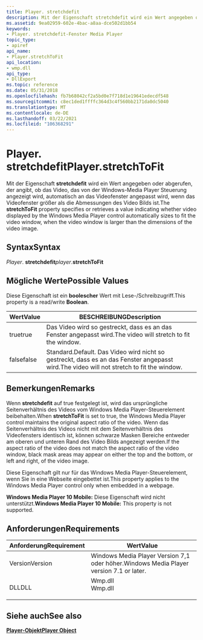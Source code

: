 ```yaml
---
title: Player. stretchdefit
description: Mit der Eigenschaft stretchdefit wird ein Wert angegeben oder abgerufen, der angibt, ob das Video, das von der Windows-Media Player Steuerung angezeigt wird, automatisch an das Videofenster angepasst wird, wenn das Videofenster größer als die Abmessungen des Video Bilds ist.
ms.assetid: 9ea02959-602e-4bac-a8aa-dce502d1bb54
keywords:
- Player. stretchdefit-Fenster Media Player
topic_type:
- apiref
api_name:
- Player.stretchToFit
api_location:
- wmp.dll
api_type:
- DllExport
ms.topic: reference
ms.date: 05/31/2018
ms.openlocfilehash: fb7b68042cf2a5bd0e7f718d1e19641edecdf548
ms.sourcegitcommit: c8ec1ded1ffffc364d3c4f560bb2171da0dc5040
ms.translationtype: MT
ms.contentlocale: de-DE
ms.lasthandoff: 03/22/2021
ms.locfileid: "106368291"
---
```

# <a name="playerstretchtofit"></a><span data-ttu-id="1a976-104">Player. stretchdefit</span><span class="sxs-lookup"><span data-stu-id="1a976-104">Player.stretchToFit</span></span>

<span data-ttu-id="1a976-105">Mit der Eigenschaft **stretchdefit** wird ein Wert angegeben oder abgerufen, der angibt, ob das Video, das von der Windows-Media Player Steuerung angezeigt wird, automatisch an das Videofenster angepasst wird, wenn das Videofenster größer als die Abmessungen des Video Bilds ist.</span><span class="sxs-lookup"><span data-stu-id="1a976-105">The **stretchToFit** property specifies or retrieves a value indicating whether video displayed by the Windows Media Player control automatically sizes to fit the video window, when the video window is larger than the dimensions of the video image.</span></span>

## <a name="syntax"></a><span data-ttu-id="1a976-106">Syntax</span><span class="sxs-lookup"><span data-stu-id="1a976-106">Syntax</span></span>

<span data-ttu-id="1a976-107">*Player*. **stretchdefit**</span><span class="sxs-lookup"><span data-stu-id="1a976-107">*player*.**stretchToFit**</span></span>

## <a name="possible-values"></a><span data-ttu-id="1a976-108">Mögliche Werte</span><span class="sxs-lookup"><span data-stu-id="1a976-108">Possible Values</span></span>

<span data-ttu-id="1a976-109">Diese Eigenschaft ist ein **boolescher** Wert mit Lese-/Schreibzugriff.</span><span class="sxs-lookup"><span data-stu-id="1a976-109">This property is a read/write **Boolean**.</span></span>



| <span data-ttu-id="1a976-110">Wert</span><span class="sxs-lookup"><span data-stu-id="1a976-110">Value</span></span> | <span data-ttu-id="1a976-111">BESCHREIBUNG</span><span class="sxs-lookup"><span data-stu-id="1a976-111">Description</span></span>                                            |
|-------|--------------------------------------------------------|
| <span data-ttu-id="1a976-112">true</span><span class="sxs-lookup"><span data-stu-id="1a976-112">true</span></span>  | <span data-ttu-id="1a976-113">Das Video wird so gestreckt, dass es an das Fenster angepasst wird.</span><span class="sxs-lookup"><span data-stu-id="1a976-113">The video will stretch to fit the window.</span></span>              |
| <span data-ttu-id="1a976-114">false</span><span class="sxs-lookup"><span data-stu-id="1a976-114">false</span></span> | <span data-ttu-id="1a976-115">Standard.</span><span class="sxs-lookup"><span data-stu-id="1a976-115">Default.</span></span> <span data-ttu-id="1a976-116">Das Video wird nicht so gestreckt, dass es an das Fenster angepasst wird.</span><span class="sxs-lookup"><span data-stu-id="1a976-116">The video will not stretch to fit the window.</span></span> |



 

## <a name="remarks"></a><span data-ttu-id="1a976-117">Bemerkungen</span><span class="sxs-lookup"><span data-stu-id="1a976-117">Remarks</span></span>

<span data-ttu-id="1a976-118">Wenn **stretchdefit** auf true festgelegt ist, wird das ursprüngliche Seitenverhältnis des Videos vom Windows Media Player-Steuerelement beibehalten.</span><span class="sxs-lookup"><span data-stu-id="1a976-118">When **stretchToFit** is set to true, the Windows Media Player control maintains the original aspect ratio of the video.</span></span> <span data-ttu-id="1a976-119">Wenn das Seitenverhältnis des Videos nicht mit dem Seitenverhältnis des Videofensters identisch ist, können schwarze Masken Bereiche entweder am oberen und unteren Rand des Video Bilds angezeigt werden.</span><span class="sxs-lookup"><span data-stu-id="1a976-119">If the aspect ratio of the video does not match the aspect ratio of the video window, black mask areas may appear on either the top and the bottom, or left and right, of the video image.</span></span>

<span data-ttu-id="1a976-120">Diese Eigenschaft gilt nur für das Windows Media Player-Steuerelement, wenn Sie in eine Webseite eingebettet ist.</span><span class="sxs-lookup"><span data-stu-id="1a976-120">This property applies to the Windows Media Player control only when embedded in a webpage.</span></span>

<span data-ttu-id="1a976-121">**Windows Media Player 10 Mobile:** Diese Eigenschaft wird nicht unterstützt.</span><span class="sxs-lookup"><span data-stu-id="1a976-121">**Windows Media Player 10 Mobile:** This property is not supported.</span></span>

## <a name="requirements"></a><span data-ttu-id="1a976-122">Anforderungen</span><span class="sxs-lookup"><span data-stu-id="1a976-122">Requirements</span></span>



| <span data-ttu-id="1a976-123">Anforderung</span><span class="sxs-lookup"><span data-stu-id="1a976-123">Requirement</span></span> | <span data-ttu-id="1a976-124">Wert</span><span class="sxs-lookup"><span data-stu-id="1a976-124">Value</span></span> |
|--------------------|------------------------------------------------------------------------------------|
| <span data-ttu-id="1a976-125">Version</span><span class="sxs-lookup"><span data-stu-id="1a976-125">Version</span></span><br/> | <span data-ttu-id="1a976-126">Windows Media Player Version 7,1 oder höher.</span><span class="sxs-lookup"><span data-stu-id="1a976-126">Windows Media Player version 7.1 or later.</span></span><br/>                              |
| <span data-ttu-id="1a976-127">DLL</span><span class="sxs-lookup"><span data-stu-id="1a976-127">DLL</span></span><br/>     | <dl> <span data-ttu-id="1a976-128"><dt>Wmp.dll</dt></span><span class="sxs-lookup"><span data-stu-id="1a976-128"><dt>Wmp.dll</dt></span></span> </dl> |



## <a name="see-also"></a><span data-ttu-id="1a976-129">Siehe auch</span><span class="sxs-lookup"><span data-stu-id="1a976-129">See also</span></span>

<dl> <dt>

[<span data-ttu-id="1a976-130">**Player-Objekt**</span><span class="sxs-lookup"><span data-stu-id="1a976-130">**Player Object**</span></span>](player-object.md)
</dt> </dl>

 

 





